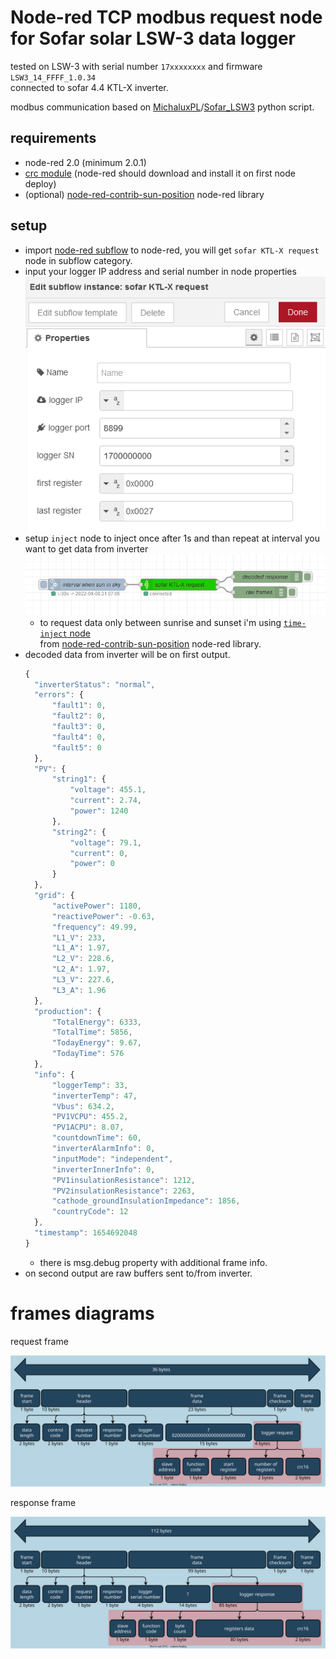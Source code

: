 # Node-red TCP modbus request node for Sofar solar LSW-3 data logger

tested on LSW-3 with serial number `17xxxxxxxx` and firmware `LSW3_14_FFFF_1.0.34`  
connected to sofar 4.4 KTL-X inverter.

modbus communication based on [MichaluxPL](https://github.com/MichaluxPL)/[Sofar_LSW3](https://github.com/MichaluxPL/Sofar_LSW3) python script.

## requirements
  - node-red 2.0 (minimum 2.0.1)
  - [crc module](https://www.npmjs.com/package/crc) (node-red should download and install it on first node deploy)
  - (optional) [node-red-contrib-sun-position](https://flows.nodered.org/node/node-red-contrib-sun-position) node-red library

## setup

- import [node-red subflow](sofar-KTL-x-request.json) to node-red, you will get `sofar KTL-X request` node in subflow category.
- input your logger IP address and serial number in node properties  
  ![subflow properties](images/subflow-properties.png)  
- setup `inject` node to inject once after 1s and than repeat at interval you want to get data from inverter  
  ![subflow example](images/subflow-node-example.png)  
  - to request data only between sunrise and sunset i'm using [`time-inject` node](https://github.com/rdmtc/node-red-contrib-sun-position/wiki/time-inject)  
  from [node-red-contrib-sun-position](https://flows.nodered.org/node/node-red-contrib-sun-position) node-red library.
- decoded data from inverter will be on first output.
  ```javascript
  {
    "inverterStatus": "normal",
    "errors": {
        "fault1": 0,
        "fault2": 0,
        "fault3": 0,
        "fault4": 0,
        "fault5": 0
    },
    "PV": {
        "string1": {
            "voltage": 455.1,
            "current": 2.74,
            "power": 1240
        },
        "string2": {
            "voltage": 79.1,
            "current": 0,
            "power": 0
        }
    },
    "grid": {
        "activePower": 1180,
        "reactivePower": -0.63,
        "frequency": 49.99,
        "L1_V": 233,
        "L1_A": 1.97,
        "L2_V": 228.6,
        "L2_A": 1.97,
        "L3_V": 227.6,
        "L3_A": 1.96
    },
    "production": {
        "TotalEnergy": 6333,
        "TotalTime": 5856,
        "TodayEnergy": 9.67,
        "TodayTime": 576
    },
    "info": {
        "loggerTemp": 33,
        "inverterTemp": 47,
        "Vbus": 634.2,
        "PV1VCPU": 455.2,
        "PV1ACPU": 8.07,
        "countdownTime": 60,
        "inverterAlarmInfo": 0,
        "inputMode": "independent",
        "inverterInnerInfo": 0,
        "PV1insulationResistance": 1212,
        "PV2insulationResistance": 2263,
        "cathode_groundInsulationImpedance": 1856,
        "countryCode": 12
    },
    "timestamp": 1654692048
  }
  ```
  - there is  msg.debug property with additional frame info.
- on second output are raw buffers sent to/from inverter.

# frames diagrams

request frame

![response frame diagram](images/LSW3-request-frame.svg)

response frame

![response frame diagram](images/LSW3-response-frame.svg)
